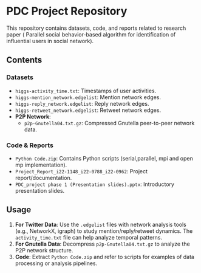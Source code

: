 # PDC Project Repository

This repository contains datasets, code, and reports related to research paper ( Parallel social behavior-based algorithm for identification
 of influential users in social network).

## Contents

### Datasets
  - `higgs-activity_time.txt`: Timestamps of user activities.
  - `higgs-mention_network.edgelist`: Mention network edges.
  - `higgs-reply_network.edgelist`: Reply network edges.
  - `higgs-retweet_network.edgelist`: Retweet network edges.
- **P2P Network**:
  - `p2p-Gnutella04.txt.gz`: Compressed Gnutella peer-to-peer network data.

### Code & Reports
- `Python Code.zip`: Contains Python scripts (serial,parallel, mpi and open mp implementation).
- `Project_Report_i22-1148_i22-0788_i22-0962`: Project report/documentation.
- `PDC_project phase 1 (Presentation slides).pptx`: Introductory presentation slides.

## Usage
1. **For Twitter Data**: Use the `.edgelist` files with network analysis tools (e.g., NetworkX, igraph) to study mention/reply/retweet dynamics. The `activity_time.txt` file can help analyze temporal patterns.
2. **For Gnutella Data**: Decompress `p2p-Gnutella04.txt.gz` to analyze the P2P network structure.
3. **Code**: Extract `Python Code.zip` and refer to scripts for examples of data processing or analysis pipelines.

